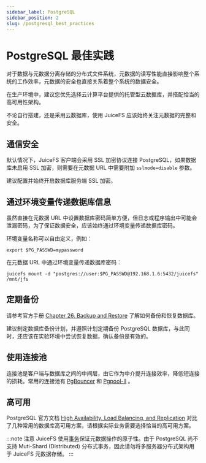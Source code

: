 ```yaml
---
sidebar_label: PostgreSQL
sidebar_position: 2
slug: /postgresql_best_practices
---
```

# PostgreSQL 最佳实践

对于数据与元数据分离存储的分布式文件系统，元数据的读写性能直接影响整个系统的工作效率，元数据的安全也直接关系着整个系统的数据安全。

在生产环境中，建议您优先选择云计算平台提供的托管型云数据库，并搭配恰当的高可用性架构。

不论自行搭建，还是采用云数据库，使用 JuiceFS 应该始终关注元数据的完整和安全。

## 通信安全

默认情况下，JuiceFS 客户端会采用 SSL 加密协议连接 PostgreSQL，如果数据库未启用 SSL 加密，则需要在元数据 URL 中需要附加 `sslmode=disable` 参数。

建议配置并始终开启数据库服务端 SSL 加密。

## 通过环境变量传递数据库信息

虽然直接在元数据 URL 中设置数据库密码简单方便，但日志或程序输出中可能会泄漏密码，为了保证数据安全，应该始终通过环境变量传递数据库密码。

环境变量名称可以自由定义，例如：

```shell
export $PG_PASSWD=mypassword
```

在元数据 URL 中通过环境变量传递数据库密码：

```shell
juicefs mount -d "postgres://user:$PG_PASSWD@192.168.1.6:5432/juicefs" /mnt/jfs
```

## 定期备份

请参考官方手册 [Chapter 26. Backup and Restore](https://www.postgresql.org/docs/current/backup.html) 了解如何备份和恢复数据库。

建议制定数据库备份计划，并遵照计划定期备份 PostgreSQL 数据库，与此同时，还应该在实验环境中尝试恢复数据，确认备份是有效的。

## 使用连接池

连接池是客户端与数据库之间的中间层，由它作为中介提升连接效率，降低短连接的损耗。常用的连接池有 [PgBouncer](https://www.pgbouncer.org) 和 [Pgpool-II](https://www.pgpool.net) 。

## 高可用

PostgreSQL 官方文档 [High Availability, Load Balancing, and Replication](https://www.postgresql.org/docs/current/different-replication-solutions.html) 对比了几种常用的数据库高可用方案，请根据实际业务需要选择恰当的高可用方案。

:::note 注意
JuiceFS 使用[事务](https://www.postgresql.org/docs/current/tutorial-transactions.html)保证元数据操作的原子性。由于 PostgreSQL 尚不支持 Muti-Shard (Distributed) 分布式事务，因此请勿将多服务器分布式架构用于 JuiceFS 元数据存储。
:::
